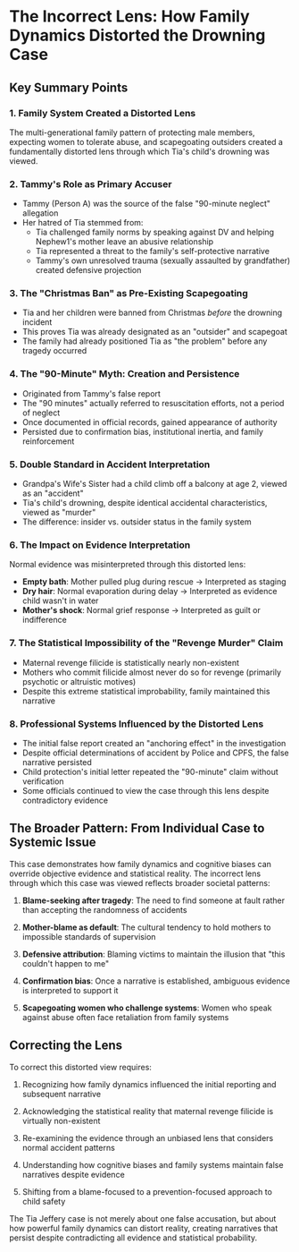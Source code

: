 # The Incorrect Lens: How Family Dynamics Distorted the Drowning Case

## Key Summary Points

### 1. Family System Created a Distorted Lens
The multi-generational family pattern of protecting male members, expecting women to tolerate abuse, and scapegoating outsiders created a fundamentally distorted lens through which Tia's child's drowning was viewed.

### 2. Tammy's Role as Primary Accuser
* Tammy (Person A) was the source of the false "90-minute neglect" allegation
* Her hatred of Tia stemmed from:
  * Tia challenged family norms by speaking against DV and helping Nephew1's mother leave an abusive relationship
  * Tia represented a threat to the family's self-protective narrative
  * Tammy's own unresolved trauma (sexually assaulted by grandfather) created defensive projection

### 3. The "Christmas Ban" as Pre-Existing Scapegoating
* Tia and her children were banned from Christmas *before* the drowning incident
* This proves Tia was already designated as an "outsider" and scapegoat
* The family had already positioned Tia as "the problem" before any tragedy occurred

### 4. The "90-Minute" Myth: Creation and Persistence
* Originated from Tammy's false report
* The "90 minutes" actually referred to resuscitation efforts, not a period of neglect
* Once documented in official records, gained appearance of authority
* Persisted due to confirmation bias, institutional inertia, and family reinforcement

### 5. Double Standard in Accident Interpretation
* Grandpa's Wife's Sister had a child climb off a balcony at age 2, viewed as an "accident"
* Tia's child's drowning, despite identical accidental characteristics, viewed as "murder"
* The difference: insider vs. outsider status in the family system

### 6. The Impact on Evidence Interpretation
Normal evidence was misinterpreted through this distorted lens:
* **Empty bath**: Mother pulled plug during rescue → Interpreted as staging
* **Dry hair**: Normal evaporation during delay → Interpreted as evidence child wasn't in water
* **Mother's shock**: Normal grief response → Interpreted as guilt or indifference

### 7. The Statistical Impossibility of the "Revenge Murder" Claim
* Maternal revenge filicide is statistically nearly non-existent
* Mothers who commit filicide almost never do so for revenge (primarily psychotic or altruistic motives)
* Despite this extreme statistical improbability, family maintained this narrative

### 8. Professional Systems Influenced by the Distorted Lens
* The initial false report created an "anchoring effect" in the investigation
* Despite official determinations of accident by Police and CPFS, the false narrative persisted
* Child protection's initial letter repeated the "90-minute" claim without verification
* Some officials continued to view the case through this lens despite contradictory evidence

## The Broader Pattern: From Individual Case to Systemic Issue

This case demonstrates how family dynamics and cognitive biases can override objective evidence and statistical reality. The incorrect lens through which this case was viewed reflects broader societal patterns:

1. **Blame-seeking after tragedy**: The need to find someone at fault rather than accepting the randomness of accidents

2. **Mother-blame as default**: The cultural tendency to hold mothers to impossible standards of supervision

3. **Defensive attribution**: Blaming victims to maintain the illusion that "this couldn't happen to me"

4. **Confirmation bias**: Once a narrative is established, ambiguous evidence is interpreted to support it

5. **Scapegoating women who challenge systems**: Women who speak against abuse often face retaliation from family systems

## Correcting the Lens

To correct this distorted view requires:

1. Recognizing how family dynamics influenced the initial reporting and subsequent narrative

2. Acknowledging the statistical reality that maternal revenge filicide is virtually non-existent

3. Re-examining the evidence through an unbiased lens that considers normal accident patterns

4. Understanding how cognitive biases and family systems maintain false narratives despite evidence

5. Shifting from a blame-focused to a prevention-focused approach to child safety

The Tia Jeffery case is not merely about one false accusation, but about how powerful family dynamics can distort reality, creating narratives that persist despite contradicting all evidence and statistical probability.
